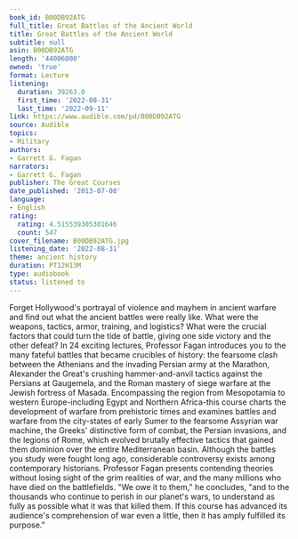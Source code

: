 ```yaml
---
book_id: B00DB92ATG
full_title: Great Battles of the Ancient World
title: Great Battles of the Ancient World
subtitle: null
asin: B00DB92ATG
length: '44006000'
owned: 'true'
format: Lecture
listening:
  duration: 39263.0
  first_time: '2022-08-31'
  last_time: '2022-09-11'
link: https://www.audible.com/pd/B00DB92ATG
source: Audible
topics:
- Military
authors:
- Garrett G. Fagan
narrators:
- Garrett G. Fagan
publisher: The Great Courses
date_published: '2013-07-08'
language:
- English
rating:
  rating: 4.515539305301646
  count: 547
cover_filename: B00DB92ATG.jpg
listening_date: '2022-08-31'
theme: ancient history
duration: PT12H13M
type: audiobook
status: listened to
---
```

Forget Hollywood's portrayal of violence and mayhem in ancient warfare and find out what the ancient battles were really like. What were the weapons, tactics, armor, training, and logistics? What were the crucial factors that could turn the tide of battle, giving one side victory and the other defeat?
In 24 exciting lectures, Professor Fagan introduces you to the many fateful battles that became crucibles of history: the fearsome clash between the Athenians and the invading Persian army at the Marathon, Alexander the Great's crushing hammer-and-anvil tactics against the Persians at Gaugemela, and the Roman mastery of siege warfare at the Jewish fortress of Masada.
Encompassing the region from Mesopotamia to western Europe-including Egypt and Northern Africa-this course charts the development of warfare from prehistoric times and examines battles and warfare from the city-states of early Sumer to the fearsome Assyrian war machine, the Greeks' distinctive form of combat, the Persian invasions, and the legions of Rome, which evolved brutally effective tactics that gained them dominion over the entire Mediterranean basin.
Although the battles you study were fought long ago, considerable controversy exists among contemporary historians. Professor Fagan presents contending theories without losing sight of the grim realities of war, and the many millions who have died on the battlefields.
"We owe it to them," he concludes, "and to the thousands who continue to perish in our planet's wars, to understand as fully as possible what it was that killed them. If this course has advanced its audience's comprehension of war even a little, then it has amply fulfilled its purpose."
